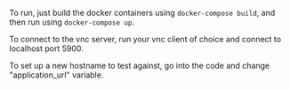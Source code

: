 To run, just build the docker containers using `docker-compose build`, and then run using `docker-compose up`.

To connect to the vnc server, run your vnc client of choice and connect to localhost port 5900.

To set up a new hostname to test against, go into the code and change "application_url" variable.

